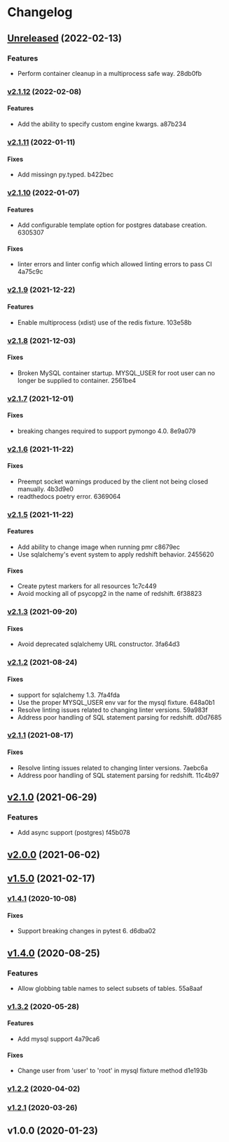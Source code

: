 # Changelog

## [Unreleased](https://github.com/schireson/schireson-pytest-mock-resources/compare/v2.1.12...HEAD) (2022-02-13)

### Features

* Perform container cleanup in a multiprocess safe way. 28db0fb


### [v2.1.12](https://github.com/schireson/schireson-pytest-mock-resources/compare/v2.1.11...v2.1.12) (2022-02-08)

#### Features

* Add the ability to specify custom engine kwargs. a87b234


### [v2.1.11](https://github.com/schireson/schireson-pytest-mock-resources/compare/v2.1.10...v2.1.11) (2022-01-11)

#### Fixes

* Add missingn py.typed. b422bec


### [v2.1.10](https://github.com/schireson/schireson-pytest-mock-resources/compare/v2.1.9...v2.1.10) (2022-01-07)

#### Features

* Add configurable template option for postgres database creation. 6305307

#### Fixes

* linter errors and linter config which allowed linting errors to pass CI 4a75c9c


### [v2.1.9](https://github.com/schireson/schireson-pytest-mock-resources/compare/v2.1.8...v2.1.9) (2021-12-22)

#### Features

* Enable multiprocess (xdist) use of the redis fixture. 103e58b


### [v2.1.8](https://github.com/schireson/schireson-pytest-mock-resources/compare/v2.1.7...v2.1.8) (2021-12-03)

#### Fixes

* Broken MySQL container startup. MYSQL_USER for root user can no longer be supplied to container. 2561be4


### [v2.1.7](https://github.com/schireson/schireson-pytest-mock-resources/compare/v2.1.6...v2.1.7) (2021-12-01)

#### Fixes

* breaking changes required to support pymongo 4.0. 8e9a079


### [v2.1.6](https://github.com/schireson/schireson-pytest-mock-resources/compare/v2.1.5...v2.1.6) (2021-11-22)

#### Fixes

* Preempt socket warnings produced by the client not being closed manually. 4b3d9e0
* readthedocs poetry error. 6369064


### [v2.1.5](https://github.com/schireson/schireson-pytest-mock-resources/compare/v2.1.3...v2.1.5) (2021-11-22)

#### Features

* Add ability to change image when running pmr c8679ec
* Use sqlalchemy's event system to apply redshift behavior. 2455620

#### Fixes

* Create pytest markers for all resources 1c7c449
* Avoid mocking all of psycopg2 in the name of redshift. 6f38823


### [v2.1.3](https://github.com/schireson/schireson-pytest-mock-resources/compare/v2.1.2...v2.1.3) (2021-09-20)

#### Fixes

* Avoid deprecated sqlalchemy URL constructor. 3fa64d3


### [v2.1.2](https://github.com/schireson/schireson-pytest-mock-resources/compare/v2.1.1...v2.1.2) (2021-08-24)

#### Fixes

* support for sqlalchemy 1.3. 7fa4fda
* Use the proper MYSQL_USER env var for the mysql fixture. 648a0b1
* Resolve linting issues related to changing linter versions. 59a983f
* Address poor handling of SQL statement parsing for redshift. d0d7685


### [v2.1.1](https://github.com/schireson/schireson-pytest-mock-resources/compare/v2.1.0...v2.1.1) (2021-08-17)

#### Fixes

* Resolve linting issues related to changing linter versions. 7aebc6a
* Address poor handling of SQL statement parsing for redshift. 11c4b97


## [v2.1.0](https://github.com/schireson/schireson-pytest-mock-resources/compare/v2.0.0...v2.1.0) (2021-06-29)

### Features

* Add async support (postgres) f45b078


## [v2.0.0](https://github.com/schireson/schireson-pytest-mock-resources/compare/v1.5.0...v2.0.0) (2021-06-02)


## [v1.5.0](https://github.com/schireson/schireson-pytest-mock-resources/compare/v1.4.1...v1.5.0) (2021-02-17)


### [v1.4.1](https://github.com/schireson/schireson-pytest-mock-resources/compare/v1.4.0...v1.4.1) (2020-10-08)

#### Fixes

* Support breaking changes in pytest 6. d6dba02


## [v1.4.0](https://github.com/schireson/schireson-pytest-mock-resources/compare/v1.3.2...v1.4.0) (2020-08-25)

### Features

* Allow globbing table names to select subsets of tables. 55a8aaf


### [v1.3.2](https://github.com/schireson/schireson-pytest-mock-resources/compare/v1.2.2...v1.3.2) (2020-05-28)

#### Features

* Add mysql support 4a79ca6

#### Fixes

* Change user from 'user' to 'root' in mysql fixture method d1e193b


### [v1.2.2](https://github.com/schireson/schireson-pytest-mock-resources/compare/v1.2.1...v1.2.2) (2020-04-02)


### [v1.2.1](https://github.com/schireson/schireson-pytest-mock-resources/compare/v1.0.0...v1.2.1) (2020-03-26)


## v1.0.0 (2020-01-23)



